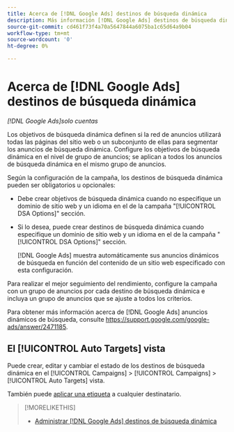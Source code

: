 ```yaml
---
title: Acerca de [!DNL Google Ads] destinos de búsqueda dinámica
description: Más información [!DNL Google Ads] destinos de búsqueda dinámica.
source-git-commit: cd461f73f4a70a5647844a6075ba1c65d64a9b04
workflow-type: tm+mt
source-wordcount: '0'
ht-degree: 0%

---
```


# Acerca de [!DNL Google Ads] destinos de búsqueda dinámica

*[!DNL Google Ads]solo cuentas*

Los objetivos de búsqueda dinámica definen si la red de anuncios utilizará todas las páginas del sitio web o un subconjunto de ellas para segmentar los anuncios de búsqueda dinámica. Configure los objetivos de búsqueda dinámica en el nivel de grupo de anuncios; se aplican a todos los anuncios de búsqueda dinámica en el mismo grupo de anuncios.

Según la configuración de la campaña, los destinos de búsqueda dinámica pueden ser obligatorios u opcionales:

* Debe crear objetivos de búsqueda dinámica cuando no especifique un dominio de sitio web y un idioma en el de la campaña &quot;[!UICONTROL DSA Options]&quot; sección.

* Si lo desea, puede crear destinos de búsqueda dinámica cuando especifique un dominio de sitio web y un idioma en el de la campaña &quot;[!UICONTROL DSA Options]&quot; sección.

   [!DNL Google Ads] muestra automáticamente sus anuncios dinámicos de búsqueda en función del contenido de un sitio web especificado con esta configuración.

Para realizar el mejor seguimiento del rendimiento, configure la campaña con un grupo de anuncios por cada destino de búsqueda dinámica e incluya un grupo de anuncios que se ajuste a todos los criterios.

Para obtener más información acerca de [!DNL Google Ads] anuncios dinámicos de búsqueda, consulte https://support.google.com/google-ads/answer/2471185.

## El [!UICONTROL Auto Targets] vista

Puede crear, editar y cambiar el estado de los destinos de búsqueda dinámica en el [!UICONTROL Campaigns] > [!UICONTROL Campaigns] > [!UICONTROL Auto Targets] vista.

También puede [aplicar una etiqueta](/help/search-social-commerce/campaign-management/label-classifications/classification-values-assign-campaign-management.md) a cualquier destinatario.

>[!MORELIKETHIS]
>
>* [Administrar [!DNL Google Ads] destinos de búsqueda dinámica](dynamic-search-target-manage.md)

